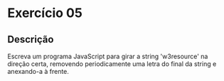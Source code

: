 # Exercício 05

## Descrição

Escreva um programa JavaScript para girar a string 'w3resource' na direção certa, removendo periodicamente uma letra do final da string e anexando-a à frente.
